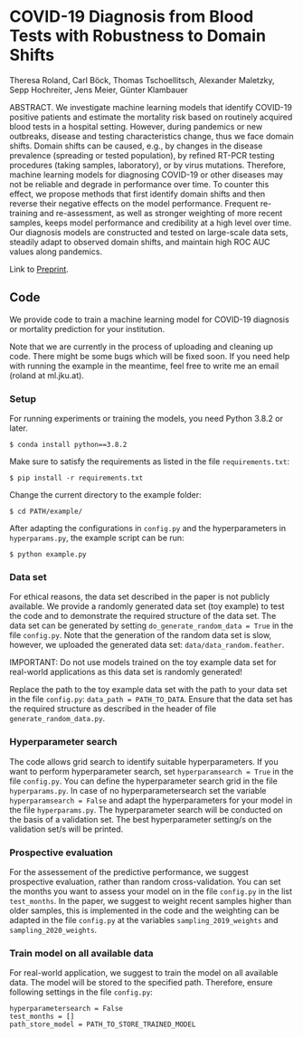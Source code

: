 # COVID-19 Diagnosis from Blood Tests with Robustness to Domain Shifts
Theresa Roland, Carl Böck, Thomas Tschoellitsch, Alexander Maletzky, Sepp Hochreiter, Jens Meier, Günter Klambauer

ABSTRACT. We investigate machine learning models that identify COVID-19   positive   patients   and   estimate   the   mortality   risk based  on  routinely  acquired  blood  tests  in  a  hospital  setting. However, during pandemics or new outbreaks, disease and testing characteristics   change,   thus   we   face   domain   shifts.   Domain shifts  can  be  caused,  e.g.,  by  changes  in  the  disease  prevalence (spreading  or  tested  population),  by  refined  RT-PCR  testing procedures  (taking  samples,  laboratory),  or  by  virus  mutations. Therefore, machine learning models for diagnosing COVID-19 or other  diseases  may  not  be  reliable  and  degrade  in  performance over  time.  To  counter  this  effect,  we  propose  methods  that  first identify domain shifts and then reverse their negative effects on the model performance. Frequent re-training and re-assessment, as  well  as  stronger  weighting  of  more  recent  samples,  keeps model  performance  and  credibility  at  a  high  level  over  time. Our  diagnosis  models  are  constructed  and  tested  on  large-scale data sets, steadily adapt to observed domain shifts, and maintain high  ROC  AUC  values  along  pandemics.

Link to [Preprint](https://www.medrxiv.org/content/10.1101/2021.04.06.21254997v1.full-text).

## Code
We provide code to train a machine learning model for COVID-19 diagnosis or mortality prediction for your institution.

Note that we are currently in the process of uploading and cleaning up code. There might be some bugs which will be fixed soon. If you need help with running the example in the meantime, feel free to write me an email (roland at ml.jku.at).

### Setup
For running experiments or training the models, you need Python 3.8.2 or later.
```
$ conda install python==3.8.2
```
Make sure to satisfy the requirements as listed in the file ```requirements.txt```:
```
$ pip install -r requirements.txt
```
Change the current directory to the example folder:
```
$ cd PATH/example/
```
After adapting the configurations in ```config.py``` and the hyperparameters in ```hyperparams.py```, the example script can be run:
```
$ python example.py
```

### Data set
For ethical reasons, the data set described in the paper is not publicly available. We provide a randomly generated data set (toy example) to test the code and to 
demonstrate the required structure of the data set. The data set can be generated by setting ```do_generate_random_data = True``` in the file ```config.py```. Note that the generation of the random data set is slow, however, we uploaded the generated data set: ```data/data_random.feather```.

IMPORTANT: Do not use models trained on the toy example data set for real-world applications as this data set is randomly generated!

Replace the path to the toy example data set with the path to your data set in the file ```config.py```: ```data_path = PATH_TO_DATA```. Ensure that the data set has the required structure as described in the header of file ```generate_random_data.py```.

### Hyperparameter search
The code allows grid search to identify suitable hyperparameters. If you want to perform hyperparameter search, set 
```hyperparamsearch = True```
in the file ```config.py```. You can define the hyperparameter search grid in the file ```hyperparams.py```. In case of no hyperparametersearch set the variable ```hyperparamsearch = False``` and adapt the hyperparameters for your model in the file ```hyperparams.py```.
The hyperparameter search will be conducted on the basis of a validation set. The best hyperparameter setting/s on the validation set/s will be printed.

### Prospective evaluation
For the assessement of the predictive performance, we suggest prospective evaluation, rather than random cross-validation. You can set the months you want to assess your model on in the file ```config.py``` in the list ```test_months```. In the paper, we suggest to weight recent samples higher than older samples, this is implemented in the code and the weighting can be adapted in the file ```config.py``` at the variables ```sampling_2019_weights``` and ```sampling_2020_weights```.

### Train model on all available data
For real-world application, we suggest to train the model on all available data. The model will be stored to the specified path. Therefore, ensure following settings in the file ```config.py```:
```
hyperparametersearch = False
test_months = []
path_store_model = PATH_TO_STORE_TRAINED_MODEL
```
